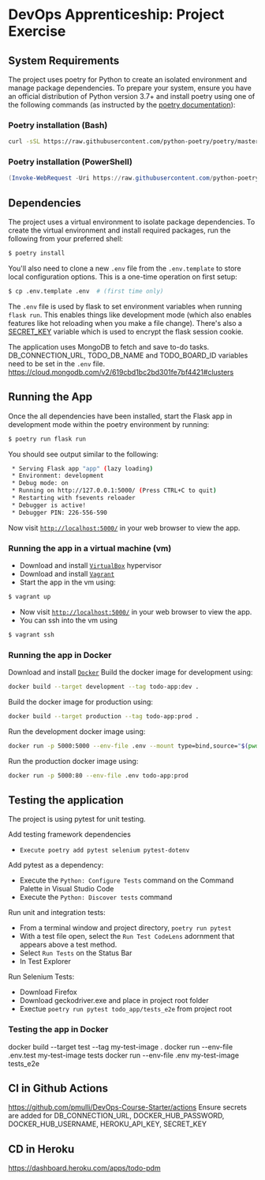 # DevOps Apprenticeship: Project Exercise

## System Requirements

The project uses poetry for Python to create an isolated environment and manage package dependencies. To prepare your system, ensure you have an official distribution of Python version 3.7+ and install poetry using one of the following commands (as instructed by the [poetry documentation](https://python-poetry.org/docs/#system-requirements)):

### Poetry installation (Bash)

```bash
curl -sSL https://raw.githubusercontent.com/python-poetry/poetry/master/get-poetry.py | python
```

### Poetry installation (PowerShell)

```powershell
(Invoke-WebRequest -Uri https://raw.githubusercontent.com/python-poetry/poetry/master/get-poetry.py -UseBasicParsing).Content | python
```

## Dependencies

The project uses a virtual environment to isolate package dependencies. To create the virtual environment and install required packages, run the following from your preferred shell:

```bash
$ poetry install
```

You'll also need to clone a new `.env` file from the `.env.template` to store local configuration options. This is a one-time operation on first setup:

```bash
$ cp .env.template .env  # (first time only)
```

The `.env` file is used by flask to set environment variables when running `flask run`. This enables things like development mode (which also enables features like hot reloading when you make a file change). There's also a [SECRET_KEY](https://flask.palletsprojects.com/en/1.1.x/config/#SECRET_KEY) variable which is used to encrypt the flask session cookie.

The application uses MongoDB to fetch and save to-do tasks. DB_CONNECTION_URL, TODO_DB_NAME and TODO_BOARD_ID variables need to be set in the `.env` file.
https://cloud.mongodb.com/v2/619cbd1bc2bd301fe7bf4421#clusters

## Running the App

Once the all dependencies have been installed, start the Flask app in development mode within the poetry environment by running:
```bash
$ poetry run flask run
```

You should see output similar to the following:
```bash
 * Serving Flask app "app" (lazy loading)
 * Environment: development
 * Debug mode: on
 * Running on http://127.0.0.1:5000/ (Press CTRL+C to quit)
 * Restarting with fsevents reloader
 * Debugger is active!
 * Debugger PIN: 226-556-590
```
Now visit [`http://localhost:5000/`](http://localhost:5000/) in your web browser to view the app.

### Running the app in a virtual machine (vm)
- Download and install [`VirtualBox`](https://www.virtualbox.org/) hypervisor
- Download and install [`Vagrant`](https://www.vagrantup.com/)
- Start the app in the vm using:
```bash
$ vagrant up
```
- Now visit [`http://localhost:5000/`](http://localhost:5000/) in your web browser to view the app.
- You can ssh into the vm using
```bash
$ vagrant ssh
```

### Running the app in Docker
Download and install [`Docker`](https://www.docker.com/get-started)
Build the docker image for development using:
```bash
docker build --target development --tag todo-app:dev .
```
Build the docker image for production using:
```bash
docker build --target production --tag todo-app:prod .
```
Run the development docker image using:
```bash
docker run -p 5000:5000 --env-file .env --mount type=bind,source="$(pwd)"/todo_app,target=/todo_app todo-app:dev
```
Run the production docker image using:
```bash
docker run -p 5000:80 --env-file .env todo-app:prod
```



## Testing the application

The project is using pytest for unit testing.

Add testing framework dependencies
- `Execute poetry add pytest selenium pytest-dotenv`

Add pytest as a dependency:
- Execute the `Python: Configure Tests` command on the Command Palette in Visual Studio Code
- Execute the `Python: Discover tests` command

Run unit and integration tests:
- From a terminal window and project directory, `poetry run pytest`
- With a test file open, select the `Run Test CodeLens` adornment that appears above a test method.
- Select `Run Tests` on the Status Bar
- In Test Explorer

Run Selenium Tests:
- Download Firefox
- Download geckodriver.exe and place in project root folder
- Exectue `poetry run pytest todo_app/tests_e2e` from project root

### Testing the app in Docker
docker build --target test --tag my-test-image .
docker run --env-file .env.test my-test-image tests
docker run --env-file .env my-test-image tests_e2e

## CI in Github Actions
https://github.com/pmulli/DevOps-Course-Starter/actions
Ensure secrets are added for DB_CONNECTION_URL, DOCKER_HUB_PASSWORD, DOCKER_HUB_USERNAME, HEROKU_API_KEY, SECRET_KEY

## CD in Heroku
https://dashboard.heroku.com/apps/todo-pdm

